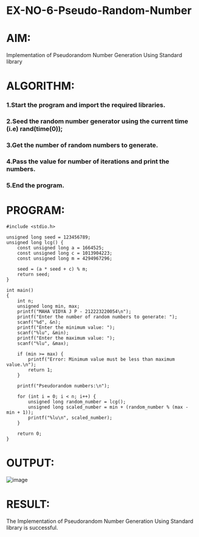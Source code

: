 # EX-NO-6-Pseudo-Random-Number

# AIM: 

Implementation of Pseudorandom Number Generation Using Standard library

# ALGORITHM:
### 1.Start the program and import the required libraries.
### 2.Seed the random number generator using the current time (i.e) rand(time(0));
### 3.Get the number of random numbers to generate.
### 4.Pass the value for number of iterations and print the numbers.
### 5.End the program.

# PROGRAM:
```
#include <stdio.h>

unsigned long seed = 123456789; 
unsigned long lcg() {
    const unsigned long a = 1664525; 
    const unsigned long c = 1013904223; 
    const unsigned long m = 4294967296; 

    seed = (a * seed + c) % m; 
    return seed; 
}

int main()
{
    int n; 
    unsigned long min, max;
    printf("MAHA VIDYA J P - 212223220054\n"); 
    printf("Enter the number of random numbers to generate: ");
    scanf("%d", &n);
    printf("Enter the minimum value: ");
    scanf("%lu", &min);
    printf("Enter the maximum value: ");
    scanf("%lu", &max);

    if (min >= max) {
        printf("Error: Minimum value must be less than maximum value.\n");
        return 1;
    }

    printf("Pseudorandom numbers:\n");
    
    for (int i = 0; i < n; i++) {
        unsigned long random_number = lcg(); 
        unsigned long scaled_number = min + (random_number % (max - min + 1));
        printf("%lu\n", scaled_number);
    }
    
    return 0;
}
```
# OUTPUT:

![image](https://github.com/user-attachments/assets/66c33743-6659-4e1c-9b84-7f0c0d1d1523)

# RESULT:
The Implementation of Pseudorandom Number Generation Using Standard library is successful.
